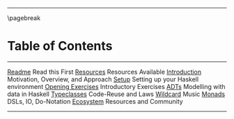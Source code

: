 ----

\pagebreak

# Table of Contents

------------------------------------------  ----------------------------------
[Readme](#melbourne-haskell-workshop-2013)  Read this First
[Resources](#required-resources)            Resources Available
[Introduction](#introduction)               Motivation, Overview, and Approach
[Setup](#setup)                             Setting up your Haskell environment
[Opening Exercises](#opening-exercises)     Introductory Exercises
[ADTs](#adts)                               Modelling with data in Haskell
[Typeclasses](#typeclasses)                 Code-Reuse and Laws
[Wildcard](#wildcard)                       Music
[Monads](#monads)                           DSLs, IO, Do-Notation
[Ecosystem](#ecosystem)                     Resources and Community
------------------------------------------  ----------------------------------
